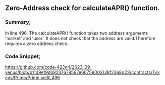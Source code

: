 ## Zero-Address check for calculateAPR() function.

### Summary;
In line 496, The calculateAPR() function takes two address arguments 'market' and 'user'. It does not check that the address are valid.Therefore requires a zero address check.

### Code Snippet;
https://github.com/code-423n4/2023-09-venus/blob/b11d9ef9db8237678567e66759003138f2368d23/contracts/Tokens/Prime/Prime.sol#L496

